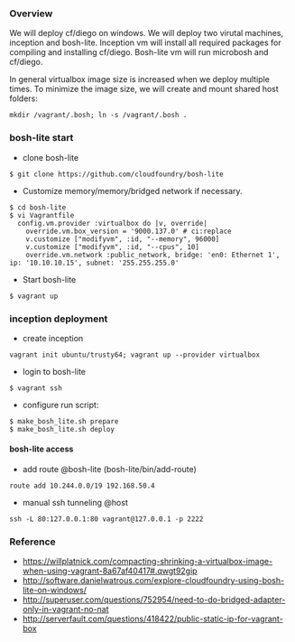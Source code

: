 
### Overview
We will deploy cf/diego on windows. 
We will deploy two virutal machines, inception and bosh-lite. 
Inception vm will install all required packages for compiling and installing cf/diego.
Bosh-lite vm will run microbosh and cf/diego.

In general virtualbox image size is increased when we deploy multiple times. 
To minimize the image size, we will create and mount shared host folders:

```
mkdir /vagrant/.bosh; ln -s /vagrant/.bosh .
```



### bosh-lite start
- clone bosh-lite 
```
$ git clone https://github.com/cloudfoundry/bosh-lite
```
- Customize memory/memory/bridged network if necessary.
```
$ cd bosh-lite
$ vi Vagrantfile
  config.vm.provider :virtualbox do |v, override|
    override.vm.box_version = '9000.137.0' # ci:replace
    v.customize ["modifyvm", :id, "--memory", 96000]
    v.customize ["modifyvm", :id, "--cpus", 10]
    override.vm.network :public_network, bridge: 'en0: Ethernet 1', ip: '10.10.10.15', subnet: '255.255.255.0'    
```

- Start bosh-lite
```
$ vagrant up
```

### inception deployment
- create inception
```
vagrant init ubuntu/trusty64; vagrant up --provider virtualbox
```

- login to bosh-lite
```
$ vagrant ssh
```

- configure run script: 
```
$ make_bosh_lite.sh prepare
$ make_bosh_lite.sh deploy
```

#### bosh-lite access
- add route @bosh-lite (bosh-lite/bin/add-route)
```
route add 10.244.0.0/19 192.168.50.4
```

- manual ssh tunneling @host
```
ssh -L 80:127.0.0.1:80 vagrant@127.0.0.1 -p 2222
```

### Reference
- https://willplatnick.com/compacting-shrinking-a-virtualbox-image-when-using-vagrant-8a67af40417#.qwgt92gip
- http://software.danielwatrous.com/explore-cloudfoundry-using-bosh-lite-on-windows/
- http://superuser.com/questions/752954/need-to-do-bridged-adapter-only-in-vagrant-no-nat
- http://serverfault.com/questions/418422/public-static-ip-for-vagrant-box
